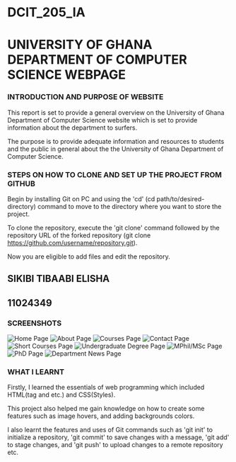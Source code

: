 # DCIT_205_IA
# UNIVERSITY OF GHANA DEPARTMENT OF COMPUTER SCIENCE WEBPAGE

### INTRODUCTION AND PURPOSE OF WEBSITE
This report is set to provide a general overview on the University of Ghana Department of Computer Science website which
is set to provide information about the department to surfers.

The purpose is to provide adequate information and resources to students and the public in general about the the University
of Ghana Department of Computer Science.

### STEPS ON HOW TO CLONE AND SET UP THE PROJECT FROM GITHUB
Begin by installing Git on PC and using the 'cd' (cd path/to/desired-directory) command to move to the directory where you
want to store the project.

To clone the repository, execute the 'git clone' command followed by the repository URL of the forked repository (git clone
https://github.com/username/repository.git).

Now you are eligible to add files and edit the repository.

## SIKIBI TIBAABI ELISHA
## 11024349

### SCREENSHOTS
![Home Page](<Screenshot 2023-11-28 063150.png>)
![About Page](<Screenshot 2023-11-28 063351.png>)
![Courses Page](<Screenshot 2023-11-28 063530.png>)
![Contact Page](<Screenshot 2023-11-28 063637.png>)
![Short Courses Page](<Screenshot 2023-11-28 063732.png>)
![Undergraduate Degree Page](<Screenshot 2023-11-28 063817.png>)
![MPhil/MSc Page](<Screenshot 2023-11-28 064042.png>)
![PhD Page](<Screenshot 2023-11-28 064141.png>)
![Department News Page](<Screenshot 2023-11-28 064557.png>)

### WHAT I LEARNT 
Firstly, I learned the essentials of web programming which included HTML(tag and etc.)
and CSS(Styles).

This project also helped me gain knowledge on how to create some features such as image hovers, and adding backgrounds colors.

I also learnt the features and uses of Git commands such as 'git init' to initialize a repository, 'git commit' to save 
changes with a message, 'git add' to stage changes, and 'git push' to upload changes to a remote repository etc.
